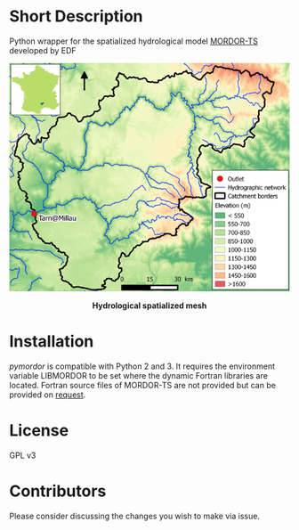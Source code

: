 # Short Description
Python wrapper for the spatialized hydrological model [MORDOR-TS](https://doi.org/10.1016/j.jhydrol.2017.07.037) developed by EDF 

<p align="center">
  <img src="./doc/Tarn.png" width="600"/>
</p>
<p align="center">
   <b>Hydrological spatialized mesh</b> 
</p>

# Installation
_pymordor_ is compatible with Python 2 and 3. It requires the environment variable LIBMORDOR to be set where the dynamic Fortran libraries are located. Fortran source files of MORDOR-TS are not provided but can be provided on [request](mailto:fabrice.zaoui@edf.fr).

# License
GPL v3

# Contributors
Please consider discussing the changes you wish to make via issue.
